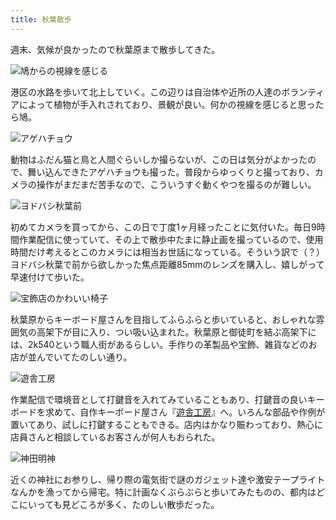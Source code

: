 ```yaml
---
title: 秋葉散歩
---
```

週末、気候が良かったので秋葉原まで散歩してきた。

![](https://lh3.googleusercontent.com/xpIIbOoIH4uRKjL2mCIsxu2cr7RwL4FkbTFwuk4BAIuuz4OR7Izo9Kj6EhKFLk4Q9ZnPLwykjXsrC7HUSY7QURs0XFEMG0yn2u-e2vxdG6OjQnr5ivVY4uh66JCqv2fiGaUmWWq7rabfjChoOxXi_Q8QFmsy6OuBUbuqdRnVsJsRGsGmALZMJCli8Q "鳩からの視線を感じる")

港区の水路を歩いて北上していく。この辺りは自治体や近所の人達のボランティアによって植物が手入れされており、景観が良い。何かの視線を感じると思ったら鳩。

![](https://lh6.googleusercontent.com/2LHZ36wqIeW2BPnGrxvPkgOztf5XAu-4q7ZruA_h31i0w1ALiDSqC1FUmCcHXv_TwEuBEEEq7N2009PpFUrjp8tcjjmLqVybinQmyJNYB5X0-W0yVoGolwr6msgsDRUsm_11lge8QTaDHHEV-Y7AwxrWytcoq-1VGCTegHmQX3Z_jNJ2E9Uz7ahTbQ "アゲハチョウ")

動物はふだん猫と鳥と人間ぐらいしか撮らないが、この日は気分がよかったので、舞い込んできたアゲハチョウも撮った。普段からゆっくりと撮っており、カメラの操作がまだまだ苦手なので、こういうすぐ動くやつを撮るのが難しい。

![](https://lh5.googleusercontent.com/S1LJFvgGMttpv6qHv1t0b_3dHIN8WvHiIRnvJFwyl9yZj6BQWViYuLE8V9UsMHqzXSz7CWREl-Rssub40SQq8Aa2hlZRw8EUZEYFwp_PCNNTs5sW4Jl9Kvr27gMPC6Uo-axSXlaPauqKoQVUMNuZGaGun1fNkJmNVPK1g2JHc1BAjyIvHJIsT2pZOQ "ヨドバシ秋葉前")

初めてカメラを買ってから、この日で丁度1ヶ月経ったことに気付いた。毎日9時間作業配信に使っていて、その上で散歩中たまに静止画を撮っているので、使用時間だけ考えるとこのカメラには相当お世話になっている。そういう訳で（？）ヨドバシ秋葉で前から欲しかった焦点距離85mmのレンズを購入し、嬉しがって早速付けて歩いた。

![](https://lh5.googleusercontent.com/mkH1epEcEKPKsAoQRUGC7HXnRIZVPnXh0LcPCNdcO7_FiWXfmzpBfH6JtEu-nuy_xVl96YtKyW9iIWuIMztwqZokMgmjwq-tocAiY2UUd2aX3mMzshScU5RAJ5fWvX1NfyYVvV_5V1m_er7vpKqJ4GDr_KDOqKm9E4Plqm205U28yDXFHWwjSbETbA "宝飾店のかわいい椅子")

秋葉原からキーボード屋さんを目指してふらふらと歩いていると、おしゃれな雰囲気の高架下が目に入り、つい吸い込まれた。秋葉原と御徒町を結ぶ高架下には、2k540という職人街があるらしい。手作りの革製品や宝飾、雑貨などのお店が並んでいてたのしい通り。

![](https://lh5.googleusercontent.com/uOiGdJ0_GxQSyuyRIlD2ddY8uAjkSaV3zW2KIIek7-5ZMY7NjRvdO2BTlo5ubsYBzhznGbhVnx5zRJUSSCdIOdxpgKxFhRcOC11hVEa1QxnkBhscHQlC6cOlc83gTY2Mq_RNEZQE-Uimdf_UwtxrTkwts_qd7EIv2WXWc4Cic_fWi4cZQF5GByBh5w "遊舎工房")

作業配信で環境音として打鍵音を入れてみていることもあり、打鍵音の良いキーボードを求めて、自作キーボード屋さん『[遊舎工房](https://yushakobo.jp/)』へ。いろんな部品や作例が置いてあり、試しに打鍵することもできる。店内はかなり賑わっており、熱心に店員さんと相談しているお客さんが何人もおられた。

![](https://lh6.googleusercontent.com/aqjh4iclwrti8-1Q_AlzLIX6cMhAAUtW_6Nqnzgo596grITIDaWLh88bvTiYXjHgbNELBD-AFnJLpmXUncAH8r9y-BgDb6e2SjNj-4kaOH4MSf8QvcC3qx0dTIUDbxDkvTfjXhowbxsEbqEXOFrMblA55ON2ZRd5Ndm6D_O8QVBtq6_Il7qxaEIRkA "神田明神")

近くの神社にお参りし、帰り際の電気街で謎のガジェット達や激安テープライトなんかを漁ってから帰宅。特に計画なくぶらぶらと歩いてみたものの、都内はどこにいっても見どころが多く、たのしい散歩だった。
